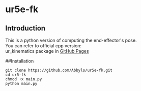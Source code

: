 # ur5e-fk
## Introduction
This is a python version of computing the end-effector's pose.\
You can refer to official cpp version: \
ur_kinematics package in [GitHub Pages](https://github.com/ros-industrial/universal_robot)

##Installation
```
git clone https://github.com/Abbyls/ur5e-fk.git
cd ur5-fk
chmod +x main.py
python main.py
```
